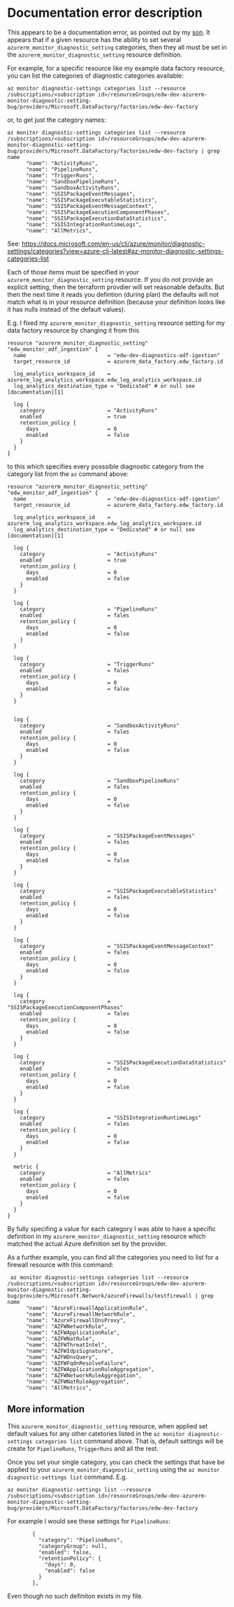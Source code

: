 # Documentation error description

This appears to be a documentation error, as pointed out by my
[son](https://github.com/GauntletWizard/).  It appears that if a given
resource has the ability to set several
`azurerm_monitor_diagnostic_setting` categories, then they all must be
set in the `azurerm_monitor_diagnostic_setting` resource definition.

For example, for a specific resource like my example data factory resource, you can
list the categories of diagnostic categories available:
```
az monitor diagnostic-settings categories list --resource /subscriptions/<subscription id>/resourceGroups/edw-dev-azurerm-monitor-diagnostic-setting-bug/providers/Microsoft.DataFactory/factories/edw-dev-factory 
```
or, to get just the category names:
```
az monitor diagnostic-settings categories list --resource /subscriptions/<subscription id>/resourceGroups/edw-dev-azurerm-monitor-diagnostic-setting-bug/providers/Microsoft.DataFactory/factories/edw-dev-factory | grep name
      "name": "ActivityRuns",
      "name": "PipelineRuns",
      "name": "TriggerRuns",
      "name": "SandboxPipelineRuns",
      "name": "SandboxActivityRuns",
      "name": "SSISPackageEventMessages",
      "name": "SSISPackageExecutableStatistics",
      "name": "SSISPackageEventMessageContext",
      "name": "SSISPackageExecutionComponentPhases",
      "name": "SSISPackageExecutionDataStatistics",
      "name": "SSISIntegrationRuntimeLogs",
      "name": "AllMetrics",
```

See:
https://docs.microsoft.com/en-us/cli/azure/monitor/diagnostic-settings/categories?view=azure-cli-latest#az-monitor-diagnostic-settings-categories-list

Each of those items must be specified in your
`azurerm_monitor_diagnostic_setting` resource. If you do not provide
an explicit setting, then the terraform provdier will set reasonable
defaults. But then the next time it reads you defintion (during plan)
the defaults will not match what is in your resource definition
(because your definition looks like it has nulls instead of the
default values). 

E.g. I fixed my `azurerm_monitor_diagnostic_setting` resource setting for
my data factory resource by changing it from this

```
resource "azurerm_monitor_diagnostic_setting" "edw_monitor_adf_ingestion" {
  name                          = "edw-dev-diagnostics-adf-igestion"
  target_resource_id            = azurerm_data_factory.edw_factory.id

  log_analytics_workspace_id    = azurerm_log_analytics_workspace.edw_log_analytics_workspace.id
  log_analytics_destination_type = "Dedicated" # or null see [documentation][1]

  log {
    category                    = "ActivityRuns"
    enabled                     = true
    retention_policy {
      days                      = 0
      enabled                   = false
    }
  }
}
```
to this which specifies every posssible diagnostic category from the
category list from the `az` command above:
```
resource "azurerm_monitor_diagnostic_setting" "edw_monitor_adf_ingestion" {
  name                          = "edw-dev-diagnostics-adf-igestion"
  target_resource_id            = azurerm_data_factory.edw_factory.id

  log_analytics_workspace_id    = azurerm_log_analytics_workspace.edw_log_analytics_workspace.id
  log_analytics_destination_type = "Dedicated" # or null see [documentation][1]

  log {
    category                    = "ActivityRuns"
    enabled                     = true
    retention_policy {
      days                      = 0
      enabled                   = false
    }
  }

  log {
    category                    = "PipelineRuns"
    enabled                     = fales
    retention_policy {
      days                      = 0
      enabled                   = false
    }
  }

  log {
    category                    = "TriggerRuns"
    enabled                     = fales
    retention_policy {
      days                      = 0
      enabled                   = false
    }
  }


  log {
    category                    = "SandboxActivityRuns"
    enabled                     = fales
    retention_policy {
      days                      = 0
      enabled                   = false
    }
  }

  log {
    category                    = "SandboxPipelineRuns"
    enabled                     = fales
    retention_policy {
      days                      = 0
      enabled                   = false
    }
  }

  log {
    category                    = "SSISPackageEventMessages"
    enabled                     = fales
    retention_policy {
      days                      = 0
      enabled                   = false
    }
  }

  log {
    category                    = "SSISPackageExecutableStatistics"
    enabled                     = fales
    retention_policy {
      days                      = 0
      enabled                   = false
    }
  }

  log {
    category                    = "SSISPackageEventMessageContext"
    enabled                     = fales
    retention_policy {
      days                      = 0
      enabled                   = false
    }
  }

  log {
    category                    = "SSISPackageExecutionComponentPhases"
    enabled                     = fales
    retention_policy {
      days                      = 0
      enabled                   = false
    }
  }

  log {
    category                    = "SSISPackageExecutionDataStatistics"
    enabled                     = fales
    retention_policy {
      days                      = 0
      enabled                   = false
    }
  }

  log {
    category                    = "SSISIntegrationRuntimeLogs"
    enabled                     = fales
    retention_policy {
      days                      = 0
      enabled                   = false
    }
  }

  metric {
    category                    = "AllMetrics"
    enabled                     = fales
    retention_policy {
      days                      = 0
      enabled                   = false
    }
  }
}
```

By fully specifing a value for each category I was able to have a
specific definition in my `azurerm_monitor_diagnostic_setting`
resource which matched the actual Azure definition set by the
provider. 

As a further example, you can find all the categories you need to list
for a firewall resource with this command:
```
 az monitor diagnostic-settings categories list --resource /subscriptions/<subscription id>/resourceGroups/edw-dev-azurerm-monitor-diagnostic-setting-bug/providers/Microsoft.Network/azureFirewalls/testfirewall | grep name
      "name": "AzureFirewallApplicationRule",
      "name": "AzureFirewallNetworkRule",
      "name": "AzureFirewallDnsProxy",
      "name": "AZFWNetworkRule",
      "name": "AZFWApplicationRule",
      "name": "AZFWNatRule",
      "name": "AZFWThreatIntel",
      "name": "AZFWIdpsSignature",
      "name": "AZFWDnsQuery",
      "name": "AZFWFqdnResolveFailure",
      "name": "AZFWApplicationRuleAggregation",
      "name": "AZFWNetworkRuleAggregation",
      "name": "AZFWNatRuleAggregation",
      "name": "AllMetrics",
```

## More information

This `azurerm_monitor_diagnostic_setting` resource, when applied set
default values for any other catetories listed in the `az monitor diagnostic-settings categories list`
command above. That is, default settings will be create for
`PipelineRuns`, `TriggerRuns` and all the rest.

Once you set your single category, you can check the settings that
have be applied to your `azurerm_monitor_diagnostic_setting` using the
`az monitor diagnostic-settings list` command. E.g.
```
az monitor diagnostic-settings list --resource /subscriptions/<subscription id>/resourceGroups/edw-dev-azurerm-monitor-diagnostic-setting-bug/providers/Microsoft.DataFactory/factories/edw-dev-factory
```

For example I would see these settings for `PipelineRuns`:
```
        {
          "category": "PipelineRuns",
          "categoryGroup": null,
          "enabled": false,
          "retentionPolicy": {
            "days": 0,
            "enabled": false
          }
        },

```
Even though no such definiton exists in my file.
